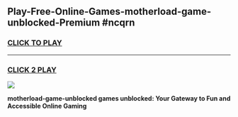 
## Play-Free-Online-Games-motherload-game-unblocked-Premium #ncqrn
<h3>
<a href="https://premium.freeplayer.one?title=motherload-game-unblocked&ref=8M">CLICK TO PLAY</a></h3>
<hr>

<h3>
<a href="https://premium.freeplayer.one?title=motherload-game-unblocked&ref=8M">CLICK 2 PLAY</a>
  
</h3>

<a href="https://premium.freeplayer.one?title=motherload-game-unblocked&ref=8M"><img src="https://clearcache.store/games.png"></a>


**motherload-game-unblocked games unblocked: Your Gateway to Fun and Accessible Online Gaming**
